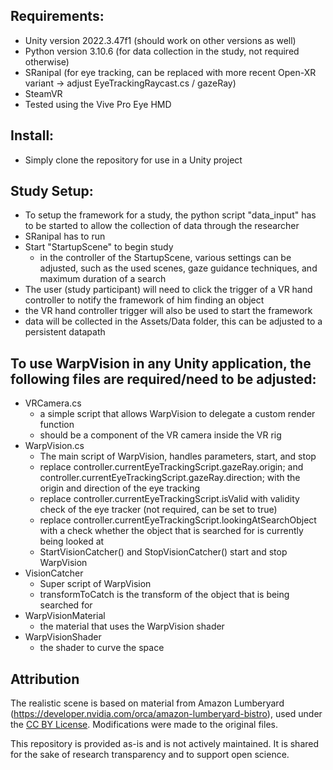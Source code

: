 ## Requirements:
- Unity version 2022.3.47f1 (should work on other versions as well)
- Python version 3.10.6 (for data collection in the study, not required otherwise)
- SRanipal (for eye tracking, can be replaced with more recent Open-XR variant -> adjust EyeTrackingRaycast.cs / gazeRay)
- SteamVR
- Tested using the Vive Pro Eye HMD

## Install:
- Simply clone the repository for use in a Unity project

## Study Setup:
- To setup the framework for a study, the python script "data_input" has to be started to allow the collection of data through the researcher
- SRanipal has to run
- Start "StartupScene" to begin study
	- in the controller of the StartupScene, various settings can be adjusted, such as the used scenes, gaze guidance techniques, and maximum duration of a search
- The user (study participant) will need to click the trigger of a VR hand controller to notify the framework of him finding an object
- the VR hand controller trigger will also be used to start the framework
- data will be collected in the Assets/Data folder, this can be adjusted to a persistent datapath


## To use WarpVision in any Unity application, the following files are required/need to be adjusted:
- VRCamera.cs
	- a simple script that allows WarpVision to delegate a custom render function
	- should be a component of the VR camera inside the VR rig
- WarpVision.cs
	- The main script of WarpVision, handles parameters, start, and stop
	- replace controller.currentEyeTrackingScript.gazeRay.origin; and controller.currentEyeTrackingScript.gazeRay.direction; with the origin and direction of the eye tracking
	- replace controller.currentEyeTrackingScript.isValid with validity check of the eye tracker (not required, can be set to true)
	- replace controller.currentEyeTrackingScript.lookingAtSearchObject with a check whether the object that is searched for is currently being looked at
	- StartVisionCatcher() and StopVisionCatcher() start and stop WarpVision
- VisionCatcher
	- Super script of WarpVision
	- transformToCatch is the transform of the object that is being searched for
- WarpVisionMaterial
	- the material that uses the WarpVision shader
- WarpVisionShader
	- the shader to curve the space

## Attribution
The realistic scene is based on material from Amazon Lumberyard (https://developer.nvidia.com/orca/amazon-lumberyard-bistro), used under the [CC BY License](https://creativecommons.org/licenses/by/4.0/).
Modifications were made to the original files.

This repository is provided as-is and is not actively maintained. It is shared for the sake of research transparency and to support open science.
